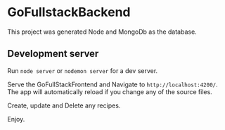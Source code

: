# GoFullstackBackend

This project was generated Node and MongoDb as the database.

## Development server

Run `node server`  or `nodemon server` for a dev server.

Serve the GoFullStackFrontend and Navigate to `http://localhost:4200/`. The app will automatically reload if you change any of the source files.

Create, update and Delete any recipes.

Enjoy.
